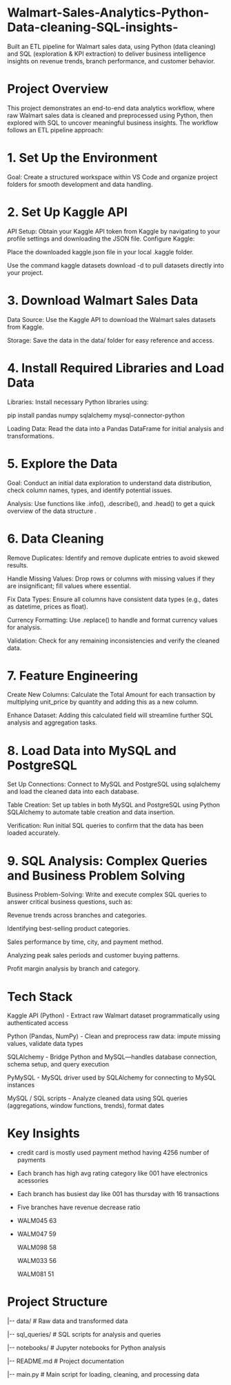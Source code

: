 # Walmart-Sales-Analytics-Python-Data-cleaning-SQL-insights-
Built an ETL pipeline for Walmart sales data, using Python (data cleaning) and SQL (exploration &amp; KPI extraction) to deliver business intelligence insights on revenue trends, branch performance, and customer behavior.
# Project Overview
This project demonstrates an end-to-end data analytics workflow, where raw Walmart sales data is cleaned and preprocessed using Python, then explored with SQL to uncover meaningful business insights.
The workflow follows an ETL pipeline approach:
# 1. Set Up the Environment
   Goal: Create a structured workspace within VS Code and organize project folders for smooth development and data handling.
   
# 2. Set Up Kaggle API
  API Setup: Obtain your Kaggle API token from Kaggle by navigating to your profile settings and downloading the JSON file.
  Configure Kaggle:
  
  Place the downloaded kaggle.json file in your local .kaggle folder.
  
  Use the command kaggle datasets download -d <dataset-path> to pull datasets directly into your project.
  
# 3. Download Walmart Sales Data
  Data Source: Use the Kaggle API to download the Walmart sales datasets from Kaggle.
  
  Storage: Save the data in the data/ folder for easy reference and access.
  
# 4. Install Required Libraries and Load Data

  Libraries: Install necessary Python libraries using:
  
  pip install pandas numpy sqlalchemy mysql-connector-python 
  
  Loading Data: Read the data into a Pandas DataFrame for initial analysis and transformations.
  
# 5. Explore the Data
  Goal: Conduct an initial data exploration to understand data distribution, check column names, types, and identify potential issues.
  
  Analysis: Use functions like .info(), .describe(), and .head() to get a quick overview of the data structure .

# 6. Data Cleaning
  Remove Duplicates: Identify and remove duplicate entries to avoid skewed results.
  
  Handle Missing Values: Drop rows or columns with missing values if they are insignificant; fill values where essential.
  
  Fix Data Types: Ensure all columns have consistent data types (e.g., dates as datetime, prices as float).
  
  Currency Formatting: Use .replace() to handle and format currency values for analysis.
  
  Validation: Check for any remaining inconsistencies and verify the cleaned data.
  
# 7. Feature Engineering
  Create New Columns: Calculate the Total Amount for each transaction by multiplying unit_price by quantity and adding this as a new column.
  
  Enhance Dataset: Adding this calculated field will streamline further SQL analysis and aggregation tasks.
  
# 8. Load Data into MySQL and PostgreSQL
  Set Up Connections: Connect to MySQL and PostgreSQL using sqlalchemy and load the cleaned data into each database.
  
  Table Creation: Set up tables in both MySQL and PostgreSQL using Python SQLAlchemy to automate table creation and data insertion.
  
  Verification: Run initial SQL queries to confirm that the data has been loaded accurately.

# 9. SQL Analysis: Complex Queries and Business Problem Solving

  Business Problem-Solving: Write and execute complex SQL queries to answer critical business questions, such as:
  
  Revenue trends across branches and categories.
  
  Identifying best-selling product categories.
  
  Sales performance by time, city, and payment method.
  
  Analyzing peak sales periods and customer buying patterns.
  
  Profit margin analysis by branch and category.



# Tech Stack

Kaggle API (Python) - Extract raw Walmart dataset programmatically using authenticated access 

Python (Pandas, NumPy) -	Clean and preprocess raw data: impute missing values, validate data types

SQLAlchemy -	Bridge Python and MySQL—handles database connection, schema setup, and query execution 

PyMySQL -	MySQL driver used by SQLAlchemy for connecting to MySQL instances 

MySQL / SQL scripts -	Analyze cleaned data using SQL queries (aggregations, window functions, trends), format dates

# Key Insights

- credit card is mostly used payment method having  4256 number of payments
- Each branch has high avg rating category like 001 have electronics acessories
- Each branch has busiest day like 001 has thursday with 16 transactions
- Five branches have revenue decrease ratio
- WALM045	63
- 
  WALM047	59
  
  WALM098	58
  
  WALM033	56
  
  WALM081	51

# Project Structure

|-- data/                     # Raw data and transformed data

|-- sql_queries/              # SQL scripts for analysis and queries

|-- notebooks/                # Jupyter notebooks for Python analysis

|-- README.md                 # Project documentation

|-- main.py                   # Main script for loading, cleaning, and processing data

